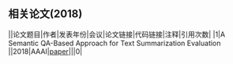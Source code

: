 ## 相关论文(2018)
||论文题目|作者|发表年份|会议|论文链接|代码链接|注释|引用次数|
|1|A Semantic QA-Based Approach for Text Summarization Evaluation ||2018|AAAI|[paper](https://arxiv.org/abs/1704.06259)|||0|
